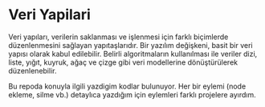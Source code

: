 # Veri Yapilari

<p> Veri yapıları, verilerin saklanması ve işlenmesi için farklı biçimlerde düzenlenmesini sağlayan yapıtaşlarıdır. Bir yazılım değişkeni, 
basit bir veri yapısı olarak kabul edilebilir. Belirli algoritmaların kullanılması ile veriler dizi, liste, yığıt, kuyruk, ağaç ve çizge 
gibi veri modellerine dönüştürülerek düzenlenebilir.</p>

<p> Bu repoda konuyla ilgili yazdigim kodlar bulunuyor.
Her bir eylemi (node ekleme, silme vb.) detaylıca yazdığım için eylemleri farklı projelere ayırdım.</p>

